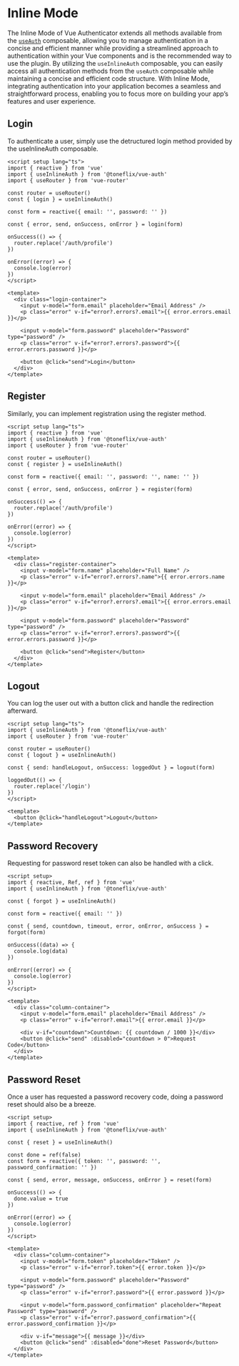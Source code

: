# Inline Mode

The Inline Mode of Vue Authenticator extends all methods available from the [`useAuth`](./usage) composable, allowing you to manage authentication in a concise and efficient manner while providing a streamlined approach to authentication within your Vue components and is the recommended way to use the plugin. By utilizing the `useInlineAuth` composable, you can easily access all authentication methods from the `useAuth` composable while maintaining a concise and efficient code structure. With Inline Mode, integrating authentication into your application becomes a seamless and straightforward process, enabling you to focus more on building your app’s features and user experience.

## Login

To authenticate a user, simply use the detructured login method provided by the useInlineAuth composable.

```vue:line-numbers{3,7,11}
<script setup lang="ts">
import { reactive } from 'vue'
import { useInlineAuth } from '@toneflix/vue-auth'
import { useRouter } from 'vue-router'

const router = useRouter()
const { login } = useInlineAuth()

const form = reactive({ email: '', password: '' })

const { error, send, onSuccess, onError } = login(form)

onSuccess(() => {
  router.replace('/auth/profile')
})

onError((error) => {
  console.log(error)
})
</script>

<template>
  <div class="login-container">
    <input v-model="form.email" placeholder="Email Address" />
    <p class="error" v-if="error?.errors?.email">{{ error.errors.email }}</p>

    <input v-model="form.password" placeholder="Password" type="password" />
    <p class="error" v-if="error?.errors?.password">{{ error.errors.password }}</p>

    <button @click="send">Login</button>
  </div>
</template>
```

## Register

Similarly, you can implement registration using the register method.

```vue:line-numbers{3,7,11}
<script setup lang="ts">
import { reactive } from 'vue'
import { useInlineAuth } from '@toneflix/vue-auth'
import { useRouter } from 'vue-router'

const router = useRouter()
const { register } = useInlineAuth()

const form = reactive({ email: '', password: '', name: '' })

const { error, send, onSuccess, onError } = register(form)

onSuccess(() => {
  router.replace('/auth/profile')
})

onError((error) => {
  console.log(error)
})
</script>

<template>
  <div class="register-container">
    <input v-model="form.name" placeholder="Full Name" />
    <p class="error" v-if="error?.errors?.name">{{ error.errors.name }}</p>

    <input v-model="form.email" placeholder="Email Address" />
    <p class="error" v-if="error?.errors?.email">{{ error.errors.email }}</p>

    <input v-model="form.password" placeholder="Password" type="password" />
    <p class="error" v-if="error?.errors?.password">{{ error.errors.password }}</p>

    <button @click="send">Register</button>
  </div>
</template>
```

## Logout

You can log the user out with a button click and handle the redirection afterward.

```vue:line-numbers{2,6,8}
<script setup lang="ts">
import { useInlineAuth } from '@toneflix/vue-auth'
import { useRouter } from 'vue-router'

const router = useRouter()
const { logout } = useInlineAuth()

const { send: handleLogout, onSuccess: loggedOut } = logout(form)

loggedOut(() => {
  router.replace('/login')
})
</script>

<template>
  <button @click="handleLogout">Logout</button>
</template>
```

## Password Recovery

Requesting for password reset token can also be handled with a click.

```vue:line-numbers{3,5,9}
<script setup>
import { reactive, Ref, ref } from 'vue'
import { useInlineAuth } from '@toneflix/vue-auth'

const { forgot } = useInlineAuth()

const form = reactive({ email: '' })

const { send, countdown, timeout, error, onError, onSuccess } = forgot(form)

onSuccess((data) => {
  console.log(data)
})

onError((error) => {
  console.log(error)
})
</script>

<template>
  <div class="column-container">
    <input v-model="form.email" placeholder="Email Address" />
    <p class="error" v-if="error?.email">{{ error.email }}</p>

    <div v-if="countdown">Countdown: {{ countdown / 1000 }}</div>
    <button @click="send" :disabled="countdown > 0">Request Code</button>
  </div>
</template>
```

## Password Reset

Once a user has requested a password recovery code, doing a password reset should also be a breeze.

```vue:line-numbers{3,5,10}
<script setup>
import { reactive, ref } from 'vue'
import { useInlineAuth } from '@toneflix/vue-auth'

const { reset } = useInlineAuth()

const done = ref(false)
const form = reactive({ token: '', password: '', password_confirmation: '' })

const { send, error, message, onSuccess, onError } = reset(form)

onSuccess(() => {
  done.value = true
})

onError((error) => {
  console.log(error)
})
</script>

<template>
  <div class="column-container">
    <input v-model="form.token" placeholder="Token" />
    <p class="error" v-if="error?.token">{{ error.token }}</p>

    <input v-model="form.password" placeholder="Password" type="password" />
    <p class="error" v-if="error?.password">{{ error.password }}</p>

    <input v-model="form.password_confirmation" placeholder="Repeat Password" type="password" />
    <p class="error" v-if="error?.password_confirmation">{{ error.password_confirmation }}</p>

    <div v-if="message">{{ message }}</div>
    <button @click="send" :disabled="done">Reset Password</button>
  </div>
</template>
```
